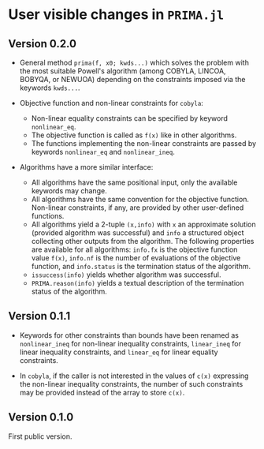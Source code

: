 # User visible changes in `PRIMA.jl`

## Version 0.2.0

- General method `prima(f, x0; kwds...)` which solves the problem with the most
  suitable Powell's algorithm (among COBYLA, LINCOA, BOBYQA, or NEWUOA)
  depending on the constraints imposed via the keywords `kwds...`.

- Objective function and non-linear constraints for `cobyla`:
  - Non-linear equality constraints can be specified by keyword `nonlinear_eq`.
  - The objective function is called as `f(x)` like in other algorithms.
  - The functions implementing the non-linear constraints are passed by
    keywords `nonlinear_eq` and `nonlinear_ineq`.

- Algorithms have a more similar interface:
  - All algorithms have the same positional input, only the available keywords
    may change.
  - All algorithms have the same convention for the objective function.
    Non-linear constraints, if any, are provided by other user-defined
    functions.
  - All algorithms yield a 2-tuple `(x,info)` with `x` an approximate solution
    (provided algorithm was successful) and `info` a structured object
    collecting other outputs from the algorithm. The following properties are
    available for all algorithms: `info.fx` is the objective function value
    `f(x)`, `info.nf` is the number of evaluations of the objective function,
    and `info.status` is the termination status of the algorithm.
  - `issuccess(info)` yields whether algorithm was successful.
  - `PRIMA.reason(info)` yields a textual description of the termination status
    of the algorithm.

## Version 0.1.1

- Keywords for other constraints than bounds have been renamed as
  `nonlinear_ineq` for non-linear inequality constraints, `linear_ineq` for
  linear inequality constraints, and `linear_eq` for linear equality
  constraints.

- In `cobyla`, if the caller is not interested in the values of `c(x)`
  expressing the non-linear inequality constraints, the number of such
  constraints may be provided instead of the array to store `c(x)`.

## Version 0.1.0

First public version.
